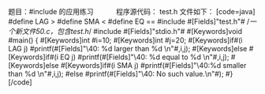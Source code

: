 题目：#include 的应用练习　　　
程序源代码：
test.h 文件如下：
[code=java]
#define LAG >
#define SMA <
#define EQ ==
#include #[Fields]"test.h"# /*一个新文件50.c，包含test.h*/
#include #[Fields]"stdio.h"#
#[Keywords]void #main()
{ 
	#[Keywords]int #i=10;
	#[Keywords]int #j=20;
	#[Keywords]if#(i LAG j)
		#printf(#[Fields]"\40: %d larger than %d \n"#,i,j);
	#[Keywords]else #[Keywords]if#(i EQ j)
		#printf(#[Fields]"\40: %d equal to %d \n"#,i,j);
	#[Keywords]else #[Keywords]if#(i SMA j)
		#printf(#[Fields]"\40:%d smaller than %d \n"#,i,j);
	#else
		#printf(#[Fields]"\40: No such value.\n"#);
#}
[/code]